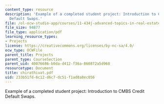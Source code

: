 ```yaml
---
content_type: resource
description: 'Example of a completed student project: Introduction to CMBS Credit
  Default Swaps.'
file: /ol-ocw-studio-app/courses/11-434j-advanced-topics-in-real-estate-finance-spring-2007/233b51fd6c12d6c7dc51f1ad8a8ec056_chirathivat.pdf
file_size: 94877
file_type: application/pdf
learning_resource_types:
- Projects
license: https://creativecommons.org/licenses/by-nc-sa/4.0/
ocw_type: OCWFile
parent_title: Projects
parent_type: CourseSection
parent_uid: 40076686-b0da-d412-f36a-860872a5d968
resourcetype: Document
title: chirathivat.pdf
uid: 233b51fd-6c12-d6c7-dc51-f1ad8a8ec056
---
```

Example of a completed student project: Introduction to CMBS Credit Default Swaps.